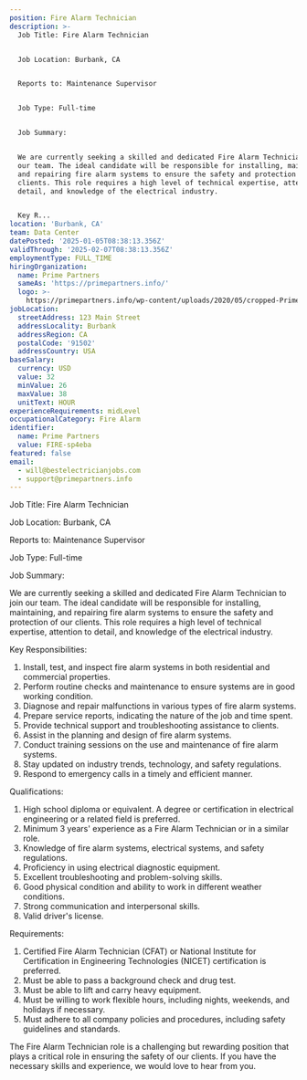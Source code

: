 ```yaml
---
position: Fire Alarm Technician
description: >-
  Job Title: Fire Alarm Technician


  Job Location: Burbank, CA


  Reports to: Maintenance Supervisor


  Job Type: Full-time


  Job Summary:


  We are currently seeking a skilled and dedicated Fire Alarm Technician to join
  our team. The ideal candidate will be responsible for installing, maintaining,
  and repairing fire alarm systems to ensure the safety and protection of our
  clients. This role requires a high level of technical expertise, attention to
  detail, and knowledge of the electrical industry.


  Key R...
location: 'Burbank, CA'
team: Data Center
datePosted: '2025-01-05T08:38:13.356Z'
validThrough: '2025-02-07T08:38:13.356Z'
employmentType: FULL_TIME
hiringOrganization:
  name: Prime Partners
  sameAs: 'https://primepartners.info/'
  logo: >-
    https://primepartners.info/wp-content/uploads/2020/05/cropped-Prime-Partners-Logo-NO-BG-1-1.png
jobLocation:
  streetAddress: 123 Main Street
  addressLocality: Burbank
  addressRegion: CA
  postalCode: '91502'
  addressCountry: USA
baseSalary:
  currency: USD
  value: 32
  minValue: 26
  maxValue: 38
  unitText: HOUR
experienceRequirements: midLevel
occupationalCategory: Fire Alarm
identifier:
  name: Prime Partners
  value: FIRE-sp4eba
featured: false
email:
  - will@bestelectricianjobs.com
  - support@primepartners.info
---
```




Job Title: Fire Alarm Technician

Job Location: Burbank, CA

Reports to: Maintenance Supervisor

Job Type: Full-time

Job Summary:

We are currently seeking a skilled and dedicated Fire Alarm Technician to join our team. The ideal candidate will be responsible for installing, maintaining, and repairing fire alarm systems to ensure the safety and protection of our clients. This role requires a high level of technical expertise, attention to detail, and knowledge of the electrical industry.

Key Responsibilities:

1. Install, test, and inspect fire alarm systems in both residential and commercial properties.
2. Perform routine checks and maintenance to ensure systems are in good working condition.
3. Diagnose and repair malfunctions in various types of fire alarm systems.
4. Prepare service reports, indicating the nature of the job and time spent.
5. Provide technical support and troubleshooting assistance to clients.
6. Assist in the planning and design of fire alarm systems.
7. Conduct training sessions on the use and maintenance of fire alarm systems.
8. Stay updated on industry trends, technology, and safety regulations.
9. Respond to emergency calls in a timely and efficient manner.

Qualifications:

1. High school diploma or equivalent. A degree or certification in electrical engineering or a related field is preferred.
2. Minimum 3 years' experience as a Fire Alarm Technician or in a similar role.
3. Knowledge of fire alarm systems, electrical systems, and safety regulations.
4. Proficiency in using electrical diagnostic equipment.
5. Excellent troubleshooting and problem-solving skills.
6. Good physical condition and ability to work in different weather conditions.
7. Strong communication and interpersonal skills.
8. Valid driver's license.

Requirements:

1. Certified Fire Alarm Technician (CFAT) or National Institute for Certification in Engineering Technologies (NICET) certification is preferred.
2. Must be able to pass a background check and drug test.
3. Must be able to lift and carry heavy equipment.
4. Must be willing to work flexible hours, including nights, weekends, and holidays if necessary.
5. Must adhere to all company policies and procedures, including safety guidelines and standards.

The Fire Alarm Technician role is a challenging but rewarding position that plays a critical role in ensuring the safety of our clients. If you have the necessary skills and experience, we would love to hear from you.
